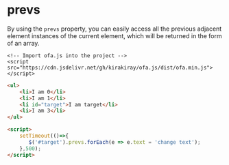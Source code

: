 # prevs

By using the `prevs` property, you can easily access all the previous adjacent element instances of the current element, which will be returned in the form of an array.

<html-viewer>

```
<!-- Import ofa.js into the project -->
<script src="https://cdn.jsdelivr.net/gh/kirakiray/ofa.js/dist/ofa.min.js"></script>
```

```html
<ul>
    <li>I am 0</li>
    <li>I am 1</li>
    <li id="target">I am target</li>
    <li>I am 3</li>
</ul>

<script>
    setTimeout(()=>{
       $('#target').prevs.forEach(e => e.text = 'change text');
    },500);
</script>
```

</html-viewer>
